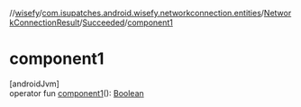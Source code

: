 //[wisefy](../../../../index.md)/[com.isupatches.android.wisefy.networkconnection.entities](../../index.md)/[NetworkConnectionResult](../index.md)/[Succeeded](index.md)/[component1](component1.md)

# component1

[androidJvm]\
operator fun [component1](component1.md)(): [Boolean](https://kotlinlang.org/api/latest/jvm/stdlib/kotlin/-boolean/index.html)
